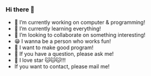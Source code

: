 ### Hi there 👋

- 🔭 I’m currently working on computer & programming!
- 🌱 I’m currently learning everything!
- 👯 I’m looking to collaborate on something interesting!
- 😁 I wanna be a person who works fun!
- 👏 I want to make good program!
- 💁 If you have a question, please ask me!
- 🤩 I love star 🐱🐱🐱!!!
- If you want to contact, please mail me!
